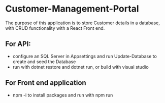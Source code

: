 # Customer-Management-Portal

The purpose of this application is to store Customer details in a database, with CRUD functionality with a React Front end.

## For API:
- configure an SQL Server in Appsettings and run Update-Database to create and seed the Database
- run with dotnet restore and dotnet run, or build with visual studio

## For Front end application
- npm -i to install packages and run with npm run

